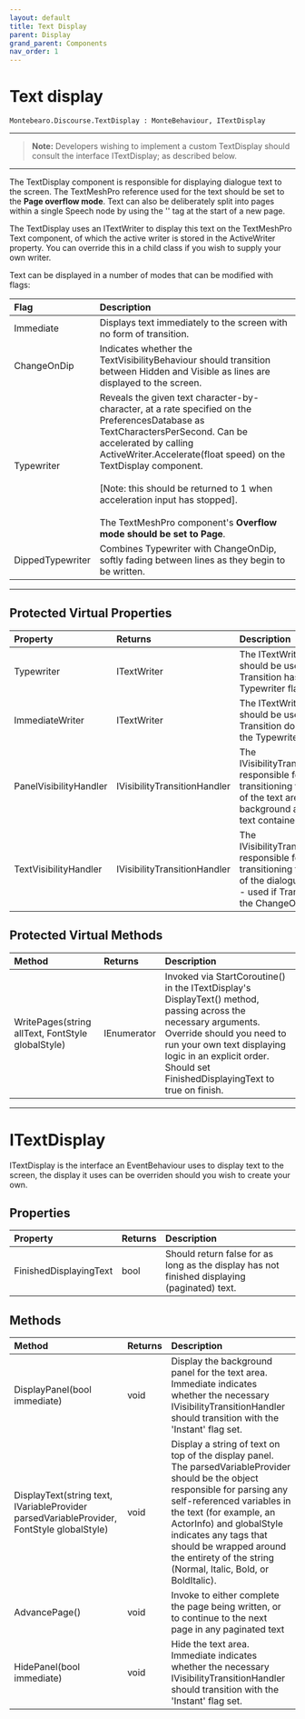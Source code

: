 ```yaml
---
layout: default
title: Text Display
parent: Display
grand_parent: Components
nav_order: 1
---
```


# Text display



```
Montebearo.Discourse.TextDisplay : MonteBehaviour, ITextDisplay
```
---

> **Note:** Developers wishing to implement a custom TextDisplay should consult the interface ITextDisplay; as described below.

---

The TextDisplay component is responsible for displaying dialogue text to the screen. The TextMeshPro reference used for the text should be set to the **Page overflow mode**. Text can also be deliberately split into pages within a single Speech node by using the '<page>' tag at the start of a new page. 

The TextDisplay uses an ITextWriter to display this text on the TextMeshPro Text component, of which the active writer is stored in the ActiveWriter property. You can override this in a child class if you wish to supply your own writer.  

Text can be displayed in a number of modes that can be modified with flags:

| Flag | Description |
|:-----|:------------|
| Immediate | Displays text immediately to the screen with no form of transition. |
| ChangeOnDip | Indicates whether the TextVisibilityBehaviour should transition between Hidden and Visible as lines are displayed to the screen. |
| Typewriter | Reveals the given text character-by-character, at a rate specified on the PreferencesDatabase as TextCharactersPerSecond. Can be accelerated by calling ActiveWriter.Accelerate(float speed) on the TextDisplay component. <br><br>[Note: this should be returned to 1 when acceleration input has stopped]. <br><br>The TextMeshPro component's **Overflow mode should be set to Page**.
| DippedTypewriter | Combines Typewriter with ChangeOnDip, softly fading between lines as they begin to be written. |

---

## Protected Virtual Properties

| Property | Returns | Description |
|:---------|:--------|:------------|
| Typewriter | ITextWriter | The ITextWriter that should be used when Transition has the Typewriter flag set. |
| ImmediateWriter | ITextWriter | The ITextWriter that should be used when Transition does not have the Typewriter flag set. |
| PanelVisibilityHandler | IVisibilityTransitionHandler | The IVisibilityTransitionHandler responsible for transitioning the visibility of the text area's background area (with the text contained as a child). |
| TextVisibilityHandler | IVisibilityTransitionHandler | The IVisibilityTransitionHandler responsible for transitioning the visibility of the dialogue text itself - used if Transition has the ChangeOnDip flag set. |

## Protected Virtual Methods

| Method | Returns | Description |
|:-------|:--------|:------------|
| WritePages(string allText, FontStyle globalStyle) | IEnumerator | Invoked via StartCoroutine() in the ITextDisplay's DisplayText() method, passing across the necessary arguments. Override should you need to run your own text displaying logic in an explicit order. Should set FinishedDisplayingText to true on finish.

---

# ITextDisplay

ITextDisplay is the interface an EventBehaviour uses to display text to the screen, the display it uses can be overriden should you wish to create your own.

## Properties

| Property | Returns | Description |
|:---------|:--------|:------------|
| FinishedDisplayingText | bool | Should return false for as long as the display has not finished displaying (paginated) text. |

## Methods

| Method | Returns | Description |
|:-------|:--------|:------------|
| DisplayPanel(bool immediate) | void | Display the background panel for the text area. Immediate indicates whether the necessary IVisibilityTransitionHandler should transition with the 'Instant' flag set. |
| DisplayText(string text, IVariableProvider parsedVariableProvider, FontStyle globalStyle) | void | Display a string of text on top of the display panel. The parsedVariableProvider should be the object responsible for parsing any self-referenced variables in the text (for example, an ActorInfo) and globalStyle indicates any tags that should be wrapped around the entirety of the string (Normal, Italic, Bold, or BoldItalic). |
| AdvancePage() | void | Invoke to either complete the page being written, or to continue to the next page in any paginated text |
| HidePanel(bool immediate) | void | Hide the text area. Immediate indicates whether the necessary IVisibilityTransitionHandler should transition with the 'Instant' flag set.  |
